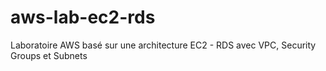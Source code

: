# aws-lab-ec2-rds
Laboratoire AWS basé sur une architecture EC2 - RDS avec VPC, Security Groups et Subnets
